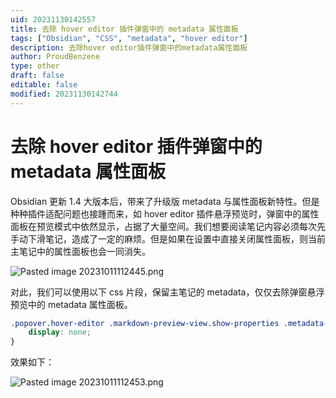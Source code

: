 ```yaml
---
uid: 20231130142557
title: 去除 hover editor 插件弹窗中的 metadata 属性面板
tags: ["Obsidian", "CSS", "metadata", "hover editor"]
description: 去除hover editor插件弹窗中的metadata属性面板
author: ProudBenzene
type: other
draft: false
editable: false
modified: 20231130142744
---
```


# 去除 hover editor 插件弹窗中的 metadata 属性面板

Obsidian 更新 1.4 大版本后，带来了升级版 metadata 与属性面板新特性。但是种种插件适配问题也接踵而来，如 hover editor 插件悬浮预览时，弹窗中的属性面板在预览模式中依然显示，占据了大量空间。我们想要阅读笔记内容必须每次先手动下滑笔记，造成了一定的麻烦。但是如果在设置中直接关闭属性面板，则当前主笔记中的属性面板也会一同消失。

![Pasted image 20231011112445.png](https://cdn.pkmer.cn/images/Pasted%20image%2020231011112445.png!pkmer)

对此，我们可以使用以下 css 片段，保留主笔记的 metadata，仅仅去除弹窗悬浮预览中的 metadata 属性面板。

```css
.popover.hover-editor .markdown-preview-view.show-properties .metadata-container {
    display: none;
}
```

效果如下：

![Pasted image 20231011112453.png](https://cdn.pkmer.cn/images/Pasted%20image%2020231011112453.png!pkmer)
